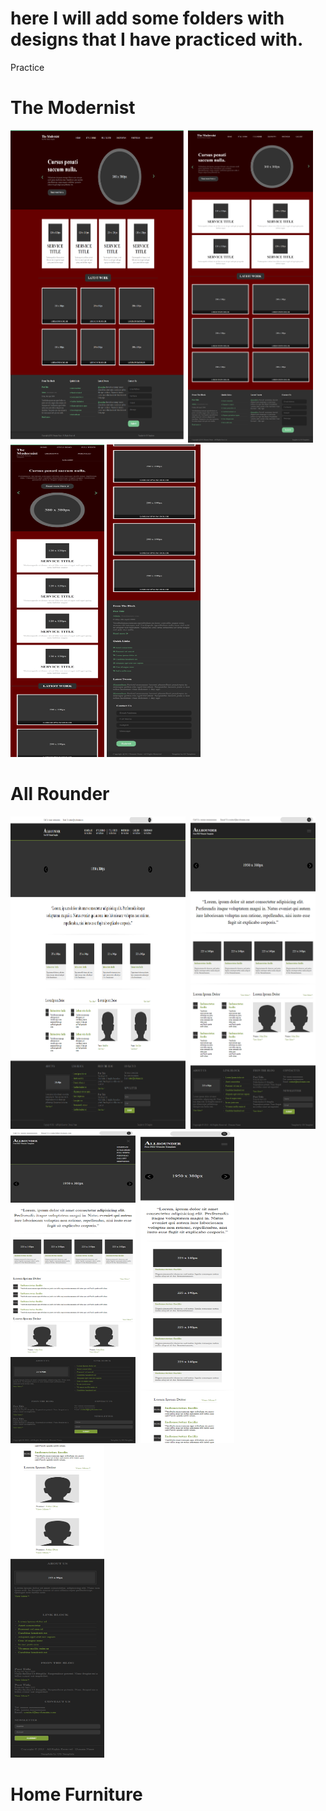 # here I will add some folders with designs that I have practiced with.

Practice
# The Modernist



<p float="left">
<img src="TheModernist/screenshots/Modernist-desktop.png" width="280" height="500">
<img src="TheModernist/screenshots/Modernist-1025px..png" width="200" height="500">
<img src="TheModernist/screenshots/Modernist-480pxA.png" width="150" height="500">
<img src="TheModernist/screenshots/Modernist-480pxB.png" width="150" height="500">
</p>

# All Rounder
<p float="left">
<img src="AllRounder/screenshots/desktop.png" width="280" height="500">&nbsp;
<img src="AllRounder/screenshots/tablet2.png" width="200" height="500">&nbsp;
<img src="AllRounder/screenshots/tablet.png" width="200" height="500">&nbsp;
<img src="AllRounder/screenshots/mobile(1).png" width="150" height="500">&nbsp;
<img src="AllRounder/screenshots/mobile(2).png" width="150" height="500">&nbsp;
</p>

# Home Furniture

